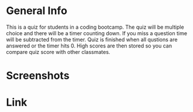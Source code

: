 # General Info 
This is a quiz for students in a coding bootcamp. The quiz will be multiple choice and there will be a timer counting down. If you miss a question time will be subtracted from the timer. Quiz is finished when all qustions are answered or the timer hits 0. High scores are then stored so you can compare quiz score with other classmates.

# Screenshots

# Link

